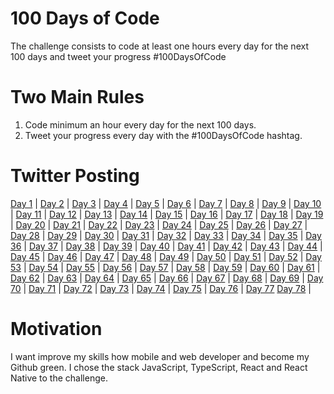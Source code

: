 # 100 Days of Code
The challenge consists to code at least one hours every day for the next 100 days and tweet your progress #100DaysOfCode

# Two Main Rules

1. Code minimum an hour every day for the next 100 days.
2. Tweet your progress every day with the #100DaysOfCode hashtag.

# Twitter Posting

[Day 1](https://twitter.com/ALisboa45/status/1269601904306327552) | 
[Day 2](https://twitter.com/ALisboa45/status/1269981447496118273) |
[Day 3](https://twitter.com/ALisboa45/status/1270428628359303168) |
[Day 4](https://twitter.com/ALisboa45/status/1270788510019194880) |
[Day 5](https://twitter.com/ALisboa45/status/1271163225413955584) |
[Day 6](https://twitter.com/ALisboa45/status/1271428237818761216) |
[Day 7](https://twitter.com/ALisboa45/status/1271948508472500224) |
[Day 8](https://twitter.com/ALisboa45/status/1272229278990680069) |
[Day 9](https://twitter.com/ALisboa45/status/1272512095402295296) |
[Day 10](https://twitter.com/ALisboa45/status/1273020570507137024) |
[Day 11](https://twitter.com/ALisboa45/status/1273339693879439367) |
[Day 12](https://twitter.com/ALisboa45/status/1273733073998434306) |
[Day 13](https://twitter.com/ALisboa45/status/1274135969772515328) |
[Day 14](https://twitter.com/ALisboa45/status/1274431298724118529) |
[Day 15](https://twitter.com/ALisboa45/status/1274761390901932034) |
[Day 16](https://twitter.com/ALisboa45/status/1275138082858315777) |
[Day 17](https://twitter.com/ALisboa45/status/1275485081235329028) |
[Day 18](https://twitter.com/ALisboa45/status/1275923867798843395) |
[Day 19](https://twitter.com/ALisboa45/status/1276277448406175746) |
[Day 20](https://twitter.com/ALisboa45/status/1276637971882573827) |
[Day 21](https://twitter.com/ALisboa45/status/1276986667409330176) |
[Day 22](https://twitter.com/ALisboa45/status/1277345220296876038) |
[Day 23](https://twitter.com/ALisboa45/status/1277702627095195650) |
[Day 24](https://twitter.com/ALisboa45/status/1278084645263945729) |
[Day 25](https://twitter.com/ALisboa45/status/1278476625240260611) |
[Day 26](https://twitter.com/ALisboa45/status/1278778567040606208) |
[Day 27](https://twitter.com/ALisboa45/status/1279125975884877826) |
[Day 28](https://twitter.com/ALisboa45/status/1279427271418404864) |
[Day 29](https://twitter.com/ALisboa45/status/1279864200903491585) |
[Day 30](https://twitter.com/ALisboa45/status/1280221141324509184) |
[Day 31](https://twitter.com/ALisboa45/status/1280657720102748168) |
[Day 32](https://twitter.com/ALisboa45/status/1280930813757009920) |
[Day 33](https://twitter.com/ALisboa45/status/1281303737638797314) |
[Day 34](https://twitter.com/ALisboa45/status/1281708631671681027) |
[Day 35](https://twitter.com/ALisboa45/status/1282078231068323840) |
[Day 36](https://twitter.com/ALisboa45/status/1282444559444783106) |
[Day 37](https://twitter.com/ALisboa45/status/1282787594821132291) |
[Day 38](https://twitter.com/ALisboa45/status/1283129560272445440) |
[Day 39](https://twitter.com/ALisboa45/status/1283500760483987456) |
[Day 40](https://twitter.com/ALisboa45/status/1283867953067446274) |
[Day 41](https://twitter.com/ALisboa45/status/1284218284322312199) |
[Day 42](https://twitter.com/ALisboa45/status/1284485840702509058) |
[Day 43](https://twitter.com/ALisboa45/status/1284951491007184896) |
[Day 44](https://twitter.com/ALisboa45/status/1285353589871980546) |
[Day 45](https://twitter.com/ALisboa45/status/1285727880840916998) |
[Day 46](https://twitter.com/ALisboa45/status/1286385530268266496) |
[Day 47](https://twitter.com/ALisboa45/status/1286386359725432841) |
[Day 48](https://twitter.com/ALisboa45/status/1286802585962319873) |
[Day 49](https://twitter.com/ALisboa45/status/1287168448150343682) |
[Day 50](https://twitter.com/ALisboa45/status/1287442005245808641) |
[Day 51](https://twitter.com/ALisboa45/status/1287827541126975489) |
[Day 52](https://twitter.com/ALisboa45/status/1288205777086435332) |
[Day 53](https://twitter.com/ALisboa45/status/1288574464482070528) |
[Day 54](https://twitter.com/ALisboa45/status/1288957914347196416) |
[Day 55](https://twitter.com/ALisboa45/status/1289340596306546689) |
[Day 56](https://twitter.com/ALisboa45/status/1289673291343396864) |
[Day 57](https://twitter.com/ALisboa45/status/1289981323117912064) |
[Day 58](https://twitter.com/ALisboa45/status/1290440798052515848) |
[Day 59](https://twitter.com/ALisboa45/status/1290757694714982407) |
[Day 60](https://twitter.com/ALisboa45/status/1291165217452417029) |
[Day 61](https://twitter.com/ALisboa45/status/1291483353967992839) |
[Day 62](https://twitter.com/ALisboa45/status/1291811359986941952) |
[Day 63](https://twitter.com/ALisboa45/status/1292198293104099331) |
[Day 64](https://twitter.com/ALisboa45/status/1292513245421604876) |
[Day 65](https://twitter.com/ALisboa45/status/1292975697418428416) |
[Day 66](https://twitter.com/ALisboa45/status/1293302823367712768) |
[Day 67](https://twitter.com/ALisboa45/status/1294079314967830530) |
[Day 68](https://twitter.com/ALisboa45/status/1294397371812634625) |
[Day 69](https://twitter.com/ALisboa45/status/1294720140467216387) |
[Day 70](https://twitter.com/ALisboa45/status/1295104203745046528) |
[Day 71](https://twitter.com/ALisboa45/status/1295528244020760576) |
[Day 72](https://twitter.com/ALisboa45/status/1295904466496114688) |
[Day 73](https://twitter.com/ALisboa45/status/1296251041990742018) |
[Day 74](https://twitter.com/ALisboa45/status/1296627253913280512) |
[Day 75](https://twitter.com/ALisboa45/status/1296986349782929410) |
[Day 76](https://twitter.com/ALisboa45/status/1297274736997736448) |
[Day 77](https://twitter.com/ALisboa45/status/1297617057765371904)
[Day 78](https://twitter.com/ALisboa45/status/1298032610854211586) |

# Motivation

I want improve my skills how mobile and web developer and become my Github green. I chose the stack JavaScript, TypeScript, React and React Native to the challenge.
